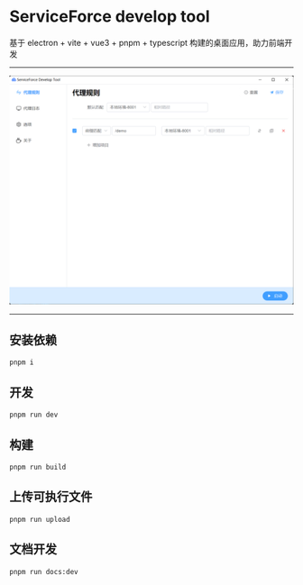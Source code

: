 # ServiceForce develop tool

基于 electron + vite + vue3 + pnpm + typescript 构建的桌面应用，助力前端开发

---

![run-capture](./docs/assets/capture.png)

---

## 安装依赖

```
pnpm i
```

## 开发

```
pnpm run dev
```

## 构建

```
pnpm run build
```

## 上传可执行文件

```
pnpm run upload
```

## 文档开发

```
pnpm run docs:dev
```
